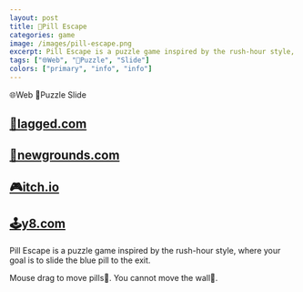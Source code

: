 ```yaml
---
layout: post
title: 💊Pill Escape
categories: game
image: /images/pill-escape.png
excerpt: Pill Escape is a puzzle game inspired by the rush-hour style, where your goal is to slide the blue pill to the exit.
tags: ["🌐Web", "🧩Puzzle", "Slide"]
colors: ["primary", "info", "info"]
---
```


<span class="badge badge-primary">🌐Web</span>
<span class="badge badge-info">🧩Puzzle</span>
<span class="badge badge-info">Slide</span>

## [🎯lagged.com](https://lagged.com/play/6096/)

## [🎨newgrounds.com](https://www.newgrounds.com/portal/view/862830)

## [🎮itch.io](https://sublevelgames.itch.io/pill-escape)

## [🕹️y8.com](https://y8.com/games/pill_escape)

Pill Escape is a puzzle game inspired by the rush-hour style, where your goal is to slide the blue pill to the exit.

Mouse drag to move pills💊.
You cannot move the wall🧱.
